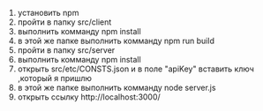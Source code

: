 1) установить npm
2) пройти в папку src/client
3) выполнить комманду npm install
4) в этой же папке выполнить комманду npm run build
4) пройти в папку src/server
5) выполнить комманду npm install
6) открыть src/etc/CONSTS.json и в поле "apiKey" вставить ключ ,который я пришлю
7) в этой же папкe выполнить комманду node server.js
8) открыть ссылку http://localhost:3000/
